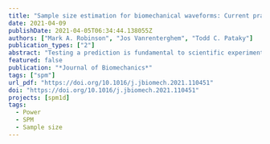 ```yaml
---
title: "Sample size estimation for biomechanical waveforms: Current practice, recommendations and a comparison to discrete power analysis"
date: 2021-04-09
publishDate: 2021-04-05T06:34:44.138055Z
authors: ["Mark A. Robinson", "Jos Vanrenterghem", "Todd C. Pataky"]
publication_types: ["2"]
abstract: "Testing a prediction is fundamental to scientific experiments. Where biomechanical experiments involve analysis of 1-Dimensional (waveform) data, sample size estimation should consider both 1D variance and hypothesised 1D effects. This study exemplifies 1D sample size estimation using typical biomechanical signals and contrasts this with 0D (discrete) power analysis. For context, biomechanics papers from 2018 and 2019 were reviewed to characterise current practice. Sample size estimation occurred in approximately 29 of 653 papers and reporting practice was mixed. To estimate sample sizes, common biomechanical signals were sourced from the literature and 1D effects were generated artificially using the open-source power1d software. Smooth Gaussian noise was added to the modelled 1D effect to numerically estimate the sample size required. Sample sizes estimated using 1D power procedures varied according to the characteristics of the dataset, requiring only small-to moderate sample sizes of approximately 5-40 to achieve target powers of 0.8 for reported 1D effects, but were always larger than 0D sample sizes (from N+1 to N+20). The importance of a-priori sample size estimation is highlighted and recommendations are provided to improve the consistency of reporting. This study should enable researchers to construct 1D biomechanical effects to address adequately powered, hypothesis-driven, predictive research questions."
featured: false
publication: "*Journal of Biomechanics*"
tags: ["spm"]
url_pdf: "https://doi.org/10.1016/j.jbiomech.2021.110451"
doi: "https://doi.org/10.1016/j.jbiomech.2021.110451"
projects: [spm1d]
tags:
  - Power
  - SPM
  - Sample size
---
```

